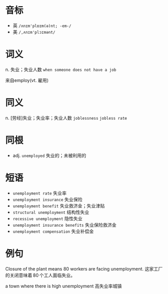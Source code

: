 # 音标

- 英 `/ʌnɪm'plɒɪm(ə)nt; -em-/`
- 美 `/,ʌnɪm'plɔɪmənt/`

# 词义

n. 失业；失业人数
`when someone does not have a job`



来自employ(vt. 雇用)

# 同义

n. [劳经]失业；失业率；失业人数
`joblessness` `jobless rate`

# 同根

- adj. `unemployed` 失业的；未被利用的

# 短语

- `unemployment rate` 失业率
- `unemployment insurance` 失业保险
- `unemployment benefit` 失业救济金；失业津贴
- `structural unemployment` 结构性失业
- `recessive unemployment` 隐性失业
- `unemployment insurance benefits` 失业保险救济金
- `unemployment compensation` 失业补偿金

# 例句

Closure of the plant means 80 workers are facing unemployment.
这家工厂的关闭意味着 80 个工人面临失业。

a town where there is high unemployment
高失业率城镇


